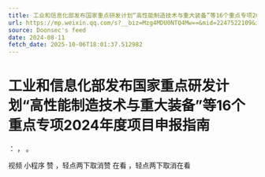 ```yaml
---
title: 工业和信息化部发布国家重点研发计划“高性能制造技术与重大装备”等16个重点专项2024年度项目申报指南
url: https://mp.weixin.qq.com/s?__biz=Mzg4MDU0NTQ4Mw==&mid=2247522109&idx=2&sn=981238ef7574d330a42a6a87448881e7
source: Doonsec's feed
date: 2024-08-11
fetch_date: 2025-10-06T18:01:37.512982
---
```


# 工业和信息化部发布国家重点研发计划“高性能制造技术与重大装备”等16个重点专项2024年度项目申报指南

：
，
。

视频
小程序
赞
，轻点两下取消赞
在看
，轻点两下取消在看